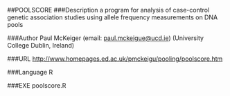 ##POOLSCORE
###Description
a program for analysis of case-control genetic association studies using allele frequency measurements on DNA pools

###Author
Paul McKeiger (email: paul.mckeigue@ucd.ie) (University College Dublin, Ireland)

###URL
http://www.homepages.ed.ac.uk/pmckeigu/pooling/poolscore.htm

###Language
R

###EXE
poolscore.R



